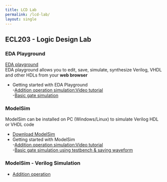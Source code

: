 ```yaml
---
title: LCD Lab
permalink: /lcd-lab/
layout: single
---
```


## ECL203 - Logic Design Lab
### EDA Playground
[EDA playground](https://www.edaplayground.com/) \
EDA playground allows you to edit, save, simulate, synthesize Verilog, VHDL and other HDLs from your **web browser**
- Getting started with EDA Playground \
-[Addition operation simulation:Video tutorial](https://youtu.be/81TC65_-MnI) \
-[Basic gate simulation](https://youtu.be/4YVc8Yk2vQs)

### ModelSim
ModelSim can be installed on PC (Windows/Linux) to simulate Verilog HDL or VHDL code
- [Download ModelSim](https://www.intel.com/content/www/us/en/software-kit/750666/modelsim-intel-fpgas-standard-edition-software-version-20-1-1.html?) 
- Getting started with ModelSim \
    -[Addition operation simulation:Video tutorial](https://youtu.be/qUkKXeEQbi4?si=rXKSEMNQe_fNAICb) \
    -[Basic gate simulation using testbench & saving waveform](https://youtu.be/Wjowmyi5Zwk)
### ModelSim - Verilog Simulation 
- [Addition operation](https://youtu.be/qUkKXeEQbi4?si=rXKSEMNQe_fNAICb)